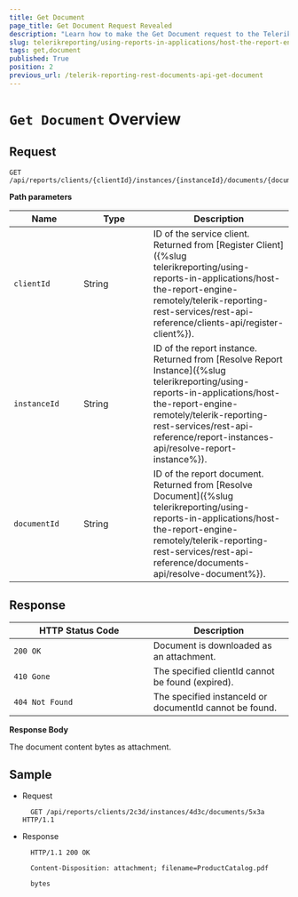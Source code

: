 ```yaml
---
title: Get Document
page_title: Get Document Request Revealed
description: "Learn how to make the Get Document request to the Telerik Reporting REST Service and what response to expect."
slug: telerikreporting/using-reports-in-applications/host-the-report-engine-remotely/telerik-reporting-rest-services/rest-api-reference/documents-api/get-document
tags: get,document
published: True
position: 2
previous_url: /telerik-reporting-rest-documents-api-get-document
---
```


<style>
table th:first-of-type {
	width: 25%;
}
table th:nth-of-type(2) {
	width: 25%;
}
table th:nth-of-type(3) {
	width: 50%;
}
</style>

# `Get Document` Overview

## Request

	GET /api/reports/clients/{clientId}/instances/{instanceId}/documents/{documentId}

__Path parameters__

| Name | Type | Description |
| ------ | ------ | ------ |
|`clientId`|String|ID of the service client. Returned from [Register Client]({%slug telerikreporting/using-reports-in-applications/host-the-report-engine-remotely/telerik-reporting-rest-services/rest-api-reference/clients-api/register-client%}).|
|`instanceId`|String|ID of the report instance. Returned from [Resolve Report Instance]({%slug telerikreporting/using-reports-in-applications/host-the-report-engine-remotely/telerik-reporting-rest-services/rest-api-reference/report-instances-api/resolve-report-instance%}).|
|`documentId`|String|ID of the report document. Returned from [Resolve Document]({%slug telerikreporting/using-reports-in-applications/host-the-report-engine-remotely/telerik-reporting-rest-services/rest-api-reference/documents-api/resolve-document%}).|

## Response

| HTTP Status Code | Description |
| ------ | ------ |
|`200 OK`|Document is downloaded as an attachment.|
|`410 Gone`|The specified clientId cannot be found (expired).|
|`404 Not Found`|The specified instanceId or documentId cannot be found.|

__Response Body__

The document content bytes as attachment.

## Sample

* Request

		GET /api/reports/clients/2c3d/instances/4d3c/documents/5x3a HTTP/1.1

* Response

		HTTP/1.1 200 OK

		Content-Disposition: attachment; filename=ProductCatalog.pdf

		bytes

